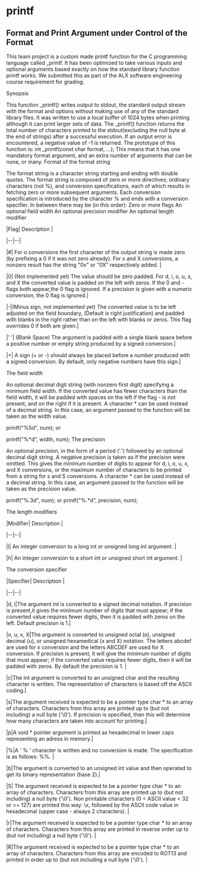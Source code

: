 # printf
## Format and Print Argument under Control of the Format

This team project is a custom made printf function for the C programming language called _printf. It has been optimized to take various inputs and optional arguments based exactly on how the standard library function printf works. We submitted this as part of the ALX software engineering course requirement for grading.

Synopsis

This function _printf() writes output to stdout, the standard output stream with the format and options without making use of any of the standard library files. It was written to use a local buffer of 1024 bytes when printing although it can print larger sets of data. The _printf() function returns the total number of characters printed to the stdout(excluding the null byte at the end of strings) after a successful execution. If an output error is encountered, a negative value of -1 is returned. The prototype of this function is: int _printf(const char format, ...); This means that it has one mandatory format argument, and an extra number of arguments that can be none, or many. Format of the format string

The format string is a character string starting and ending with double quotes. The format string is composed of zero or more directives; ordinary characters (not %), and conversion specifications, each of which results in fetching zero or more subsequent arguments. Each conversion specification is introduced by the character % and ends with a conversion specifier. In between there may be (in this order): Zero or more flags An optional field width An optional precision modifier An optional length modifier

|Flag| Description |

|--|--|

|#| For o conversions the first character of the output string is made zero (by prefixing a 0 if it was not zero already). For x and X conversions, a nonzero result has the string "0x" or "0X" respectively added. |

|0| (Not implemented yet) The value should be zero padded. For d, i, o, u, x, and X the converted value is padded on the left with zeros. If the 0 and - flags both appear,the 0 flag is ignored. If a precision is given with a numeric conversion, the 0 flag is ignored.|

|-|(Minus sign, not implemented yet) The converted value is to be left adjusted on the field boundary, (Default is right justification) and padded with blanks in the right rather than on the left with blanks or zeros. This flag overrides 0 if both are given.|

|' '| (Blank Space) The argument is padded with a single blank space before a positive number or empty string produced by a signed conversion.|

|+| A sign (+ or -) should always be placed before a number produced with a signed conversion. By default, only negative numbers have this sign.|

The field width

An optional decimal digit string (with nonzero first digit) specifying a minimum field width. If the converted value has fewer characters than the field width, it will be padded with spaces on the left if the flag - is not present, and on the right if it is present. A character * can be used instead of a decimal string. In this case, an argument passed to the function will be taken as the width value.

 printf("%5d", num);
or

printf("%*d", width, num);
The precision

An optional precision, in the form of a period ('.') followed by an optional decimal digit string. A negative precision is taken as if the precision were omitted. This gives the minimum number of digits to appear for d, i, o, u, x, and X conversions, or the maximum number of characters to be printed from a string for s and S conversions. A character * can be used instead of a decimal string. In this case, an argument passed to the function will be taken as the precision value.

printf("%.3d", num);
or printf("%.*d", precision, num);

The length modifiers

|Modifier| Description |

|--|--|

|l| An integer conversion to a long int or unsigned long int argument. |

|h| An integer conversion to a short int or unsigned short int argument. |

The conversion specifier

|Specifier| Description |

|--|--|

|d, i|The argument int is converted to a signed decimal notation. If precision is present,it gives the minimum number of digits that must appear; if the converted value requires fewer digits, then it is padded with zeros on the left. Default precision is 1.|

|o, u, x, X|The argument is converted to unsigned octal (o), unsigned decimal (u), or unsigned hexamedical (x and X) notation. The letters abcdef are used for x conversion and the letters ABCDEF are used for X conversion. If precision is present, it will give the minimum number of digits that must appear; if the converted value requires fewer digits, then it will be padded with zeros. By default the precision is 1. |

|c|The int argument is converted to an unsigned char and the resulting character is written. The representation of characters is based off the ASCII coding.|

|s|The argument received is expected to be a pointer type char * to an array of characters. Characters from this array are printed up to (but not including) a null byte ('\0'). If precision is specified, then this will determine how many characters are taken into account for printing.|

|p|A void * pointer argument is printed as hexadecimal in lower caps representing an adress in memory.|

|%|A ' % ' character is written and no conversion is made. The specification is as follows: %%. |

|b|The argument is converted to an unsigned int value and then operated to get its binary representation (base 2).|

|S| The argument received is expected to be a pointer type char * to an array of characters. Characters from this array are printed up to (but not including) a null byte ('\0'). Non printable characters (0 < ASCII value < 32 or >= 127) are printed this way: \x, followed by the ASCII code value in hexadecimal (upper case - always 2 characters). |

|r|The argument received is expected to be a pointer type char * to an array of characters. Characters from this array are printed in reverse order up to (but not including) a null byte ('\0'). |

|R|The argument received is expected to be a pointer type char * to an array of characters. Characters from this array are encoded to ROT13 and printed in order up to (but not including a null byte ('\0'). |
